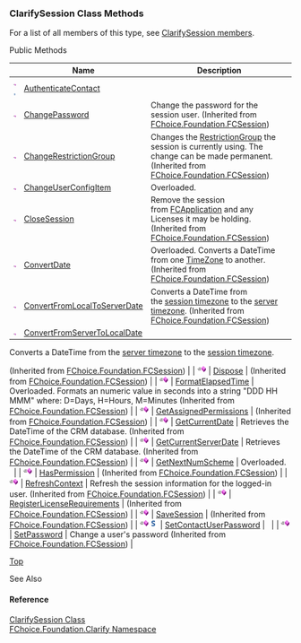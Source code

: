 ﻿### ClarifySession Class Methods

For a list of all members of this type, see [ClarifySession members](fcSDK~FChoice.Foundation.Clarify.ClarifySession_members.md).

Public Methods

|   | Name | Description |
| --- | --- | --- |
| ![Public Method](dotnetimages/publicMethod.png)![static (Shared in Visual Basic)](dotnetimages/static.png) | [AuthenticateContact](fcSDK~FChoice.Foundation.Clarify.ClarifySession~AuthenticateContact.md) |   |
| ![Public Method](dotnetimages/publicMethod.png) | [ChangePassword](fcSDK~FChoice.Foundation.FCSession~ChangePassword.md) | Change the password for the session user. (Inherited from [FChoice.Foundation.FCSession](fcSDK~FChoice.Foundation.FCSession.md)) |
| ![Public Method](dotnetimages/publicMethod.png) | [ChangeRestrictionGroup](fcSDK~FChoice.Foundation.FCSession~ChangeRestrictionGroup.md) | Changes the [RestrictionGroup](fcSDK~FChoice.Foundation.DataObjects.RestrictionGroup.md) the session is currently using. The change can be made permanent. (Inherited from [FChoice.Foundation.FCSession](fcSDK~FChoice.Foundation.FCSession.md)) |
| ![Public Method](dotnetimages/publicMethod.png) | [ChangeUserConfigItem](fcSDK~FChoice.Foundation.Clarify.ClarifySession~ChangeUserConfigItem.md) | Overloaded.    |
| ![Public Method](dotnetimages/publicMethod.png) | [CloseSession](fcSDK~FChoice.Foundation.FCSession~CloseSession().md) | Remove the session from [FCApplication](fcSDK~FChoice.Foundation.FCApplication.md) and any Licenses it may be holding. (Inherited from [FChoice.Foundation.FCSession](fcSDK~FChoice.Foundation.FCSession.md)) |
| ![Public Method](dotnetimages/publicMethod.png) | [ConvertDate](fcSDK~FChoice.Foundation.FCSession~ConvertDate.md) | Overloaded. Converts a DateTime from one [TimeZone](fcSDK~FChoice.Foundation.DataObjects.ITimeZone.md) to another. (Inherited from [FChoice.Foundation.FCSession](fcSDK~FChoice.Foundation.FCSession.md)) |
| ![Public Method](dotnetimages/publicMethod.png) | [ConvertFromLocalToServerDate](fcSDK~FChoice.Foundation.FCSession~ConvertFromLocalToServerDate.md) | Converts a DateTime from the [session timezone](fcSDK~FChoice.Foundation.FCSession~LocalTimeZone.md) to the [server timezone](fcSDK~FChoice.Foundation.Clarify.ClarifyApplication~ServerTimeZone.md). (Inherited from [FChoice.Foundation.FCSession](fcSDK~FChoice.Foundation.FCSession.md)) |
| ![Public Method](dotnetimages/publicMethod.png) | [ConvertFromServerToLocalDate](fcSDK~FChoice.Foundation.FCSession~ConvertFromServerToLocalDate.md) | 
Converts a DateTime from the [server timezone](fcSDK~FChoice.Foundation.Clarify.ClarifyApplication~ServerTimeZone.md) to the [session timezone](fcSDK~FChoice.Foundation.FCSession~LocalTimeZone.md).

(Inherited from [FChoice.Foundation.FCSession](fcSDK~FChoice.Foundation.FCSession.md)) |
| ![Public Method](dotnetimages/publicMethod.png) | [Dispose](fcSDK~FChoice.Foundation.FCSession~Dispose.md) | (Inherited from [FChoice.Foundation.FCSession](fcSDK~FChoice.Foundation.FCSession.md)) |
| ![Public Method](dotnetimages/publicMethod.png) | [FormatElapsedTime](fcSDK~FChoice.Foundation.FCSession~FormatElapsedTime.md) | Overloaded. Formats an numeric value in seconds into a string "DDD HH MMM" where: D=Days, H=Hours, M=Minutes (Inherited from [FChoice.Foundation.FCSession](fcSDK~FChoice.Foundation.FCSession.md)) |
| ![Public Method](dotnetimages/publicMethod.png) | [GetAssignedPermissions](fcSDK~FChoice.Foundation.FCSession~GetAssignedPermissions.md) | (Inherited from [FChoice.Foundation.FCSession](fcSDK~FChoice.Foundation.FCSession.md)) |
| ![Public Method](dotnetimages/publicMethod.png) | [GetCurrentDate](fcSDK~FChoice.Foundation.FCSession~GetCurrentDate.md) | Retrieves the DateTime of the CRM database. (Inherited from [FChoice.Foundation.FCSession](fcSDK~FChoice.Foundation.FCSession.md)) |
| ![Public Method](dotnetimages/publicMethod.png) | [GetCurrentServerDate](fcSDK~FChoice.Foundation.FCSession~GetCurrentServerDate.md) | Retrieves the DateTime of the CRM database. (Inherited from [FChoice.Foundation.FCSession](fcSDK~FChoice.Foundation.FCSession.md)) |
| ![Public Method](dotnetimages/publicMethod.png) | [GetNextNumScheme](fcSDK~FChoice.Foundation.Clarify.ClarifySession~GetNextNumScheme.md) | Overloaded.    |
| ![Public Method](dotnetimages/publicMethod.png) | [HasPermission](fcSDK~FChoice.Foundation.FCSession~HasPermission.md) | (Inherited from [FChoice.Foundation.FCSession](fcSDK~FChoice.Foundation.FCSession.md)) |
| ![Public Method](dotnetimages/publicMethod.png) | [RefreshContext](fcSDK~FChoice.Foundation.FCSession~RefreshContext.md) | Refresh the session information for the logged-in user. (Inherited from [FChoice.Foundation.FCSession](fcSDK~FChoice.Foundation.FCSession.md)) |
| ![Public Method](dotnetimages/publicMethod.png) | [RegisterLicenseRequirements](fcSDK~FChoice.Foundation.FCSession~RegisterLicenseRequirements.md) | (Inherited from [FChoice.Foundation.FCSession](fcSDK~FChoice.Foundation.FCSession.md)) |
| ![Public Method](dotnetimages/publicMethod.png) | [SaveSession](fcSDK~FChoice.Foundation.FCSession~SaveSession.md) | (Inherited from [FChoice.Foundation.FCSession](fcSDK~FChoice.Foundation.FCSession.md)) |
| ![Public Method](dotnetimages/publicMethod.png)![static (Shared in Visual Basic)](dotnetimages/static.png) | [SetContactUserPassword](fcSDK~FChoice.Foundation.Clarify.ClarifySession~SetContactUserPassword.md) |   |
| ![Public Method](dotnetimages/publicMethod.png) | [SetPassword](fcSDK~FChoice.Foundation.FCSession~SetPassword.md) | Change a user's password (Inherited from [FChoice.Foundation.FCSession](fcSDK~FChoice.Foundation.FCSession.md)) |

[Top](#top)

See Also

#### Reference

[ClarifySession Class](fcSDK~FChoice.Foundation.Clarify.ClarifySession.md)  
[FChoice.Foundation.Clarify Namespace](fcSDK~FChoice.Foundation.Clarify_namespace.md)